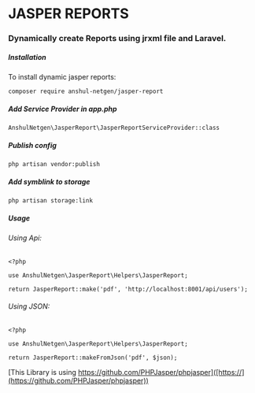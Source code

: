 # JASPER REPORTS

### Dynamically create Reports using jrxml file and Laravel.

##### Installation
To install dynamic jasper reports:

```
composer require anshul-netgen/jasper-report
````

##### Add Service Provider in app.php

```
AnshulNetgen\JasperReport\JasperReportServiceProvider::class
```

##### Publish config

```
php artisan vendor:publish
```

##### Add symblink to storage

```
php artisan storage:link
```

##### Usage

###### Using Api:
```
<?php

use AnshulNetgen\JasperReport\Helpers\JasperReport;

return JasperReport::make('pdf', 'http://localhost:8001/api/users');
```

###### Using JSON:
```
<?php

use AnshulNetgen\JasperReport\Helpers\JasperReport;

return JasperReport::makeFromJson('pdf', $json);
```

[This Library is using https://github.com/PHPJasper/phpjasper]([https://](https://github.com/PHPJasper/phpjasper))